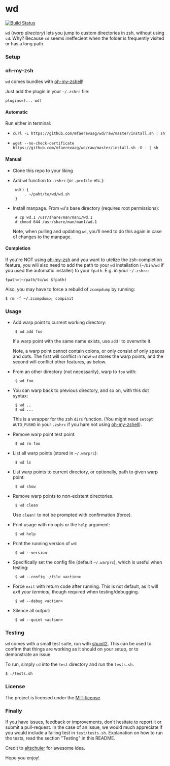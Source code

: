 wd
==

[![Build Status](https://travis-ci.org/mfaerevaag/wd.png?branch=master)](https://travis-ci.org/mfaerevaag/wd)

`wd` (*warp directory*) lets you jump to custom directories in zsh, without using `cd`. Why? Because `cd` seems ineffecient when the folder is frequently visited or has a long path.


### Setup

### oh-my-zsh

`wd` comes bundles with [oh-my-zshell](https://github.com/robbyrussell/oh-my-zsh)!

Just add the plugin in your `~/.zshrc` file:

    plugins=(... wd)


#### Automatic

Run either in terminal:

 * `curl -L https://github.com/mfaerevaag/wd/raw/master/install.sh | sh`

 * `wget --no-check-certificate https://github.com/mfaerevaag/wd/raw/master/install.sh -O - | sh`


#### Manual

 * Clone this repo to your liking

 * Add `wd` function to `.zshrc` (or `.profile` etc.):

        wd() {
            . ~/paht/to/wd/wd.sh
        }

 * Install manpage. From `wd`'s base directory (requires root permissions):

        # cp wd.1 /usr/share/man/man1/wd.1
        # chmod 644 /usr/share/man/man1/wd.1

    Note, when pulling and updating `wd`, you'll need to do this again in case of changes to the manpage.


#### Completion

If you're NOT using [oh-my-zsh](https://github.com/robbyrussell/oh-my-zsh) and you want to utelize the zsh-completion feature, you will also need to add the path to your `wd` installation (`~/bin/wd` if you used the automatic installer) to your `fpath`. E.g. in your `~/.zshrc`:

    fpath=(~/path/to/wd $fpath)

Also, you may have to force a rebuild of `zcompdump` by running:

    $ rm -f ~/.zcompdump; compinit



### Usage

 * Add warp point to current working directory:

        $ wd add foo

    If a warp point with the same name exists, use `add!` to overwrite it.

    Note, a warp point cannot contain colons, or only consist of only spaces and dots. The first will conflict in how `wd` stores the warp points, and the second will conflict other features, as below.

 * From an other directory (not necessarily), warp to `foo` with:

        $ wd foo

 * You can warp back to previous directory, and so on, with this dot syntax:

        $ wd ..
        $ wd ...

    This is a wrapper for the zsh `dirs` function.
    (You might need `setopt AUTO_PUSHD` in your `.zshrc` if you hare not using [oh-my-zshell](https://github.com/robbyrussell/oh-my-zsh)).

 * Remove warp point test point:

        $ wd rm foo

 * List all warp points (stored in `~/.warprc`):

        $ wd ls

 * List warp points to current directory, or optionally, path to given warp point:

        $ wd show

 * Remove warp points to non-existent directories.

        $ wd clean

    Use `clean!` to not be prompted with confirmation (force).

 * Print usage with no opts or the `help` argument:

        $ wd help

 * Print the running version of `wd`:

        $ wd --version

 * Specifically set the config file (default `~/.warprc`), which is useful when testing:

        $ wd --config ./file <action>

 * Force `exit` with return code after running. This is not default, as it will *exit your terminal*, though required when testing/debugging.

        $ wd --debug <action>

 * Silence all output:

        $ wd --quiet <action>


### Testing

`wd` comes with a small test suite, run with [shunit2](https://code.google.com/p/shunit2/). This can be used to confirm that things are working as it should on your setup, or to demonstrate an issue.

To run, simply `cd` into the `test` directory and run the `tests.sh`.

    $ ./tests.sh


### License

The project is licensed under the [MIT-license](https://github.com/mfaerevaag/wd/blob/master/LICENSE).


### Finally

If you have issues, feedback or improvements, don't hesitate to report it or submit a pull-request. In the case of an issue, we would much appreciate if you would include a failing test in `test/tests.sh`. Explanation on how to run the tests, read the section "Testing" in this README.

Credit to [altschuler](https://github.com/altschuler) for awesome idea.

Hope you enjoy!
